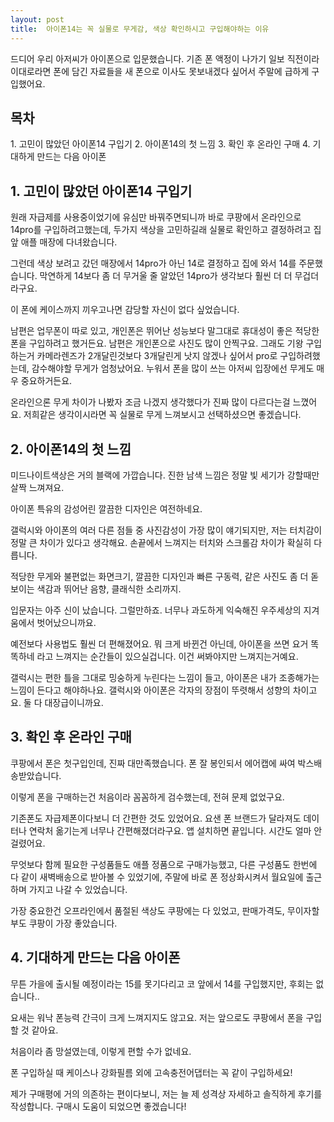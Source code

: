 ```yaml
---
layout: post
title:  아이폰14는 꼭 실물로 무게감, 색상 확인하시고 구입해야하는 이유
---
```


드디어 우리 아저씨가 아이폰으로 입문했습니다.
기존 폰 액정이 나가기 일보 직전이라 이대로라면 폰에 담긴 자료들을 새 폰으로 이사도 못보내겠다 싶어서 주말에 급하게 구입했어요.


<h2>목차</h2>
1. 고민이 많았던 아이폰14 구입기
2. 아이폰14의 첫 느낌
3. 확인 후 온라인 구매
4. 기대하게 만드는 다음 아이폰



<h2>1. 고민이 많았던 아이폰14 구입기</h2>
원래 자급제를 사용중이었기에 유심만 바꿔주면되니까 바로 쿠팡에서 온라인으로 14pro를 구입하려고했는데, 두가지 색상을 고민하길래 실물로 확인하고 결정하려고 집 앞 애플 매장에 다녀왔습니다.

그런데 색상 보려고 갔던 매장에서 14pro가 아닌 14로 결정하고 집에 와서 14를 주문했습니다.
막연하게 14보다 좀 더 무거울 줄 알았던 14pro가 생각보다 훨씬 더 더 무겁더라구요.

이 폰에 케이스까지 끼우고나면 감당할 자신이 없다 싶었습니다.

남편은 업무폰이 따로 있고, 개인폰은 뛰어난 성능보다 말그대로 휴대성이 좋은 적당한 폰을 구입하려고 했거든요.
남편은 개인폰으로 사진도 많이 안찍구요.
그래도 기왕 구입하는거 카메라렌즈가 2개달린것보다 3개달린게 낫지 않겠나 싶어서 pro로 구입하려했는데, 감수해야할 무게가 엄청났어요. 
누워서 폰을 많이 쓰는 아저씨 입장에선 무게도 매우 중요하거든요.

온라인으론 무게 차이가 나봤자 조금 나겠지 생각했다가 진짜 많이 다르다는걸 느꼈어요. 저희같은 생각이시라면 꼭 실물로 무게 느껴보시고 선택하셨으면 좋겠습니다.



<h2>2. 아이폰14의 첫 느낌</h2>
미드나이트색상은 거의 블랙에 가깝습니다.
진한 남색 느낌은 정말 빛 세기가 강할때만 살짝 느껴져요.

아이폰 특유의 감성어린 깔끔한 디자인은 여전하네요.

갤럭시와 아이폰의 여러 다른 점들 중 사진감성이 가장 많이 얘기되지만, 저는 터치감이 정말 큰 차이가 있다고 생각해요.
손끝에서 느껴지는 터치와 스크롤감 차이가 확실히 다릅니다.

적당한 무게와 불편없는 화면크기, 깔끔한 디자인과 빠른 구동력, 같은 사진도 좀 더 돋보이는 색감과 뛰어난 음향, 클래식한 소리까지.

입문자는 아주 신이 났습니다.
그럴만하죠. 너무나 과도하게 익숙해진 우주세상의 지겨움에서 벗어났으니까요.

예전보다 사용법도 훨씬 더 편해졌어요.
뭐 크게 바뀐건 아닌데, 아이폰을 쓰면 요거 똑똑하네 라고 느껴지는 순간들이 있으실겁니다.
이건 써봐야지만 느껴지는거예요.

갤럭시는 편한 틀을 그대로 밍숭하게 누린다는 느낌이 들고, 아이폰은 내가 조종해가는 느낌이 든다고 해야하나요.
갤럭시와 아이폰은 각자의 장점이 뚜렷해서 성향의 차이고요.
둘 다 대장급이니까요.



<h2>3. 확인 후 온라인 구매</h2>
쿠팡에서 폰은 첫구입인데, 진짜 대만족했습니다.
폰 잘 봉인되서 에어캡에 싸여 박스배송받았습니다.

이렇게 폰을 구매하는건 처음이라 꼼꼼하게 검수했는데, 전혀 문제 없었구요.

기존폰도 자급제폰이다보니 더 간편한 것도 있었어요.
요샌 폰 브랜드가 달라져도 데이터나 연락처 옮기는게 너무나 간편해졌더라구요. 앱 설치하면 끝입니다.
시간도 얼마 안걸렸어요.

무엇보다 함께 필요한 구성품들도 애플 정품으로 구매가능했고, 다른 구성품도 한번에 다 같이 새벽배송으로 받아볼 수 있었기에, 주말에 바로 폰 정상화시켜서 월요일에 출근하며 가지고 나갈 수 있었습니다.

가장 중요한건 오프라인에서 품절된 색상도 쿠팡에는 다 있었고, 판매가격도, 무이자할부도 쿠팡이 가장 좋았습니다.



<h2>4. 기대하게 만드는 다음 아이폰</h2>
무튼 가을에 출시될 예정이라는 15를 못기다리고 코 앞에서 14를 구입했지만, 후회는 없습니다..

요새는 워낙 폰능력 간극이 크게 느껴지지도 않고요.
저는 앞으로도 쿠팡에서 폰을 구입할 것 같아요.

처음이라 좀 망설였는데, 이렇게 편할 수가 없네요.

폰 구입하실 때 케이스나 강화필름 외에 고속충전어댑터는 꼭 같이 구입하세요!

제가 구매평에 거의 의존하는 편이다보니, 저는 늘 제 성격상 자세하고 솔직하게 후기를 작성합니다.
구매시 도움이 되었으면 좋겠습니다!